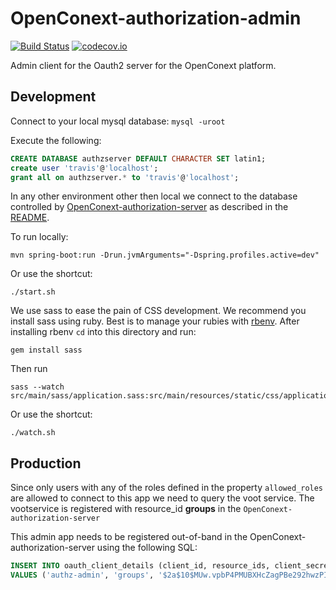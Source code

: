 # OpenConext-authorization-admin

[![Build Status](https://travis-ci.org/OpenConext/OpenConext-authorization-admin.svg)](https://travis-ci.org/OpenConext/OpenConext-authorization-admin)
[![codecov.io](https://codecov.io/github/OpenConext/OpenConext-authorization-admin/coverage.svg)](https://codecov.io/github/OpenConext/OpenConext-authorization-admin)

Admin client for the Oauth2 server for the OpenConext platform.

## Development

Connect to your local mysql database: `mysql -uroot`

Execute the following:

```sql
CREATE DATABASE authzserver DEFAULT CHARACTER SET latin1;
create user 'travis'@'localhost';
grant all on authzserver.* to 'travis'@'localhost';
```

In any other environment other then local we connect to the database controlled by [OpenConext-authorization-server](https://github.com/OpenConext/OpenConext-authorization-server) as described in the [README](https://github.com/OpenConext/OpenConext-authorization-server/blob/master/README.md).

To run locally:

`mvn spring-boot:run -Drun.jvmArguments="-Dspring.profiles.active=dev"`

Or use the shortcut:

`./start.sh`

We use sass to ease the pain of CSS development. We recommend you install sass using ruby. Best is to manage your rubies
with [rbenv](https://github.com/sstephenson/rbenv). After installing rbenv ```cd``` into this directory and run:

    gem install sass

Then run

    sass --watch src/main/sass/application.sass:src/main/resources/static/css/application.css

Or use the shortcut:

    ./watch.sh

## Production

Since only users with any of the roles defined in the property ```allowed_roles``` are allowed to connect to this app
  we need to query the voot service. The vootservice is registered with resource_id **groups** in the ```OpenConext-authorization-server```

This admin app needs to be registered out-of-band in the OpenConext-authorization-server using the following SQL:

```sql
INSERT INTO oauth_client_details (client_id, resource_ids, client_secret, scope, authorized_grant_types, web_server_redirect_uri)
VALUES ('authz-admin', 'groups', '$2a$10$MUw.vpbP4PMUBXHcZagPBe292hwzPI4qjXi1u8e6ON8PJmCnQ8U0S', 'read','authorization_code', 'http://localhost:8081');
```
